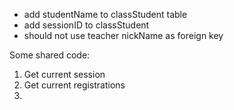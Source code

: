 
- add studentName to classStudent table
- add sessionID to classStudent
- should not use teacher nickName as foreign key


Some shared code: 
1. Get current session
2. Get current registrations
3. 
